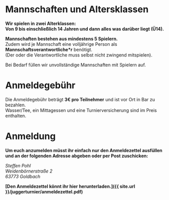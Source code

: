# Mannschaften und Altersklassen

**Wir spielen in zwei Alterklassen:    
Von 9 bis einschließlich 14 Jahren und dann alles was darüber liegt (Ü14).**

**Mannschaften bestehen aus mindestens 5 Spielern.**    
Zudem wird je Mannschaft eine volljährige Person als **Mannschaftsverantwortliche\*r** benötigt.   
(Der oder die Verantwortliche muss selbst nicht zwingend mitspielen).


Bei Bedarf füllen wir unvollständige Mannschaften mit Spielern auf.


# Anmeldegebühr
Die Anmeldegebühr beträgt **3€ pro Teilnehmer** und ist vor Ort in Bar zu bezahlen.    
Wasser/Tee, ein Mittagessen und eine Turnierversicherung sind im Preis enthalten.


# Anmeldung
**Um euch anzumelden müsst ihr einfach nur den Anmeldezettel ausfüllen und an der folgenden Adresse abgeben oder per Post zuschicken:**


*Steffen Pohl    
Weidenbörnerstraße 2    
63773 Goldbach*


**[Den Anmeldezettel könnt ihr hier herunterladen.]({{ site.url }}/juggerturnier/anmeldezettel.pdf)**
